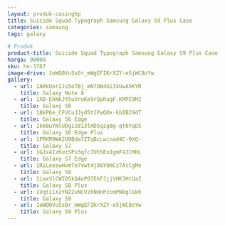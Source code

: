 ```yaml
---
layout: produk-casinghp
title: Suicide Squad Typograph Samsung Galaxy S9 Plus Case
categories: samsung
tags: galaxy

# Produk
product-title: Suicide Squad Typograph Samsung Galaxy S9 Plus Case
harga: 90000
sku: hn-3767
image-drive: 1oWQ0Vu5s0r_mWgEFIKrXZY-e5jWC8oYw
gallery:
  - url: 1ARkUor2Js5oTBj_mN7OB4Gi34UwAhKYR
    title: Galaxy Note 8
  - url: 1XB-EhNkJt5uVruKe9rQpRagF-KMPI9M2
    title: Galaxy S6
  - url: 18kP6e_CFVCuJJyd5t1PwQOx-kbIBI9dT
    title: Galaxy S6 Edge
  - url: 1k68uYNlUDgiz813lHD5qzg8g-qt6YqDS
    title: Galaxy S6 Edge Plus
  - url: 1PRKM9WA2U9Bda7ZTqBcLwcnad4C-9XQ-
    title: Galaxy S7
  - url: 1GJx4IzKutSPo3qfc7UhSEnIgmF4JCMHL
    title: Galaxy S7 Edge
  - url: 1RiLoeswHvmTe7vwt4j86YUmCz7AcCgMe
    title: Galaxy S8
  - url: 1iaxSlCWID5kQ4oPO7EkFJjjVHK3HtUaZ
    title: Galaxy S8 Plus
  - url: 1VqtiiXzYNZZvNCVzFNHnPzcmPN8glGkh
    title: Galaxy S9
  - url: 1oWQ0Vu5s0r_mWgEFIKrXZY-e5jWC8oYw
    title: Galaxy S9 Plus
---
```

